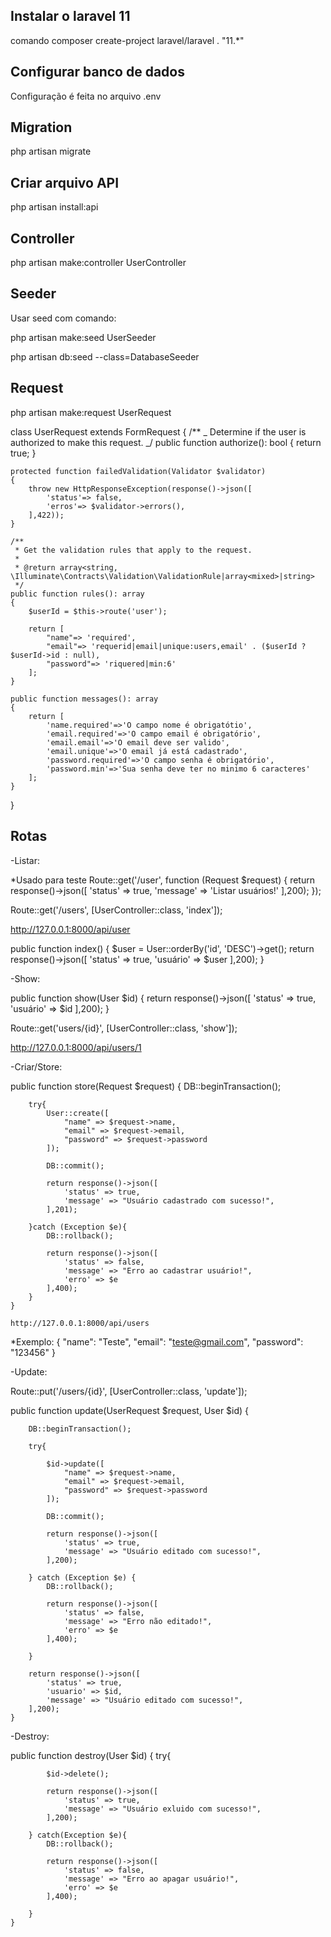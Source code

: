 ## Instalar o laravel 11

comando composer create-project laravel/laravel . "11.\*"

## Configurar banco de dados

Configuração é feita no arquivo .env

## Migration

php artisan migrate

## Criar arquivo API

php artisan install:api

## Controller

php artisan make:controller UserController

## Seeder

Usar seed com comando:

php artisan make:seed UserSeeder

php artisan db:seed --class=DatabaseSeeder

## Request

php artisan make:request UserRequest

class UserRequest extends FormRequest
{
/\*\*
_ Determine if the user is authorized to make this request.
_/
public function authorize(): bool
{
return true;
}

    protected function failedValidation(Validator $validator)
    {
        throw new HttpResponseException(response()->json([
            'status'=> false,
            'erros'=> $validator->errors(),
        ],422));
    }

    /**
     * Get the validation rules that apply to the request.
     *
     * @return array<string, \Illuminate\Contracts\Validation\ValidationRule|array<mixed>|string>
     */
    public function rules(): array
    {
        $userId = $this->route('user');

        return [
            "name"=> 'required',
            "email"=> 'requerid|email|unique:users,email' . ($userId ? $userId->id : null),
            "password"=> 'riquered|min:6'
        ];
    }

    public function messages(): array
    {
        return [
            'name.required'=>'O campo nome é obrigatótio',
            'email.required'=>'O campo email é obrigatório',
            'email.email'=>'O email deve ser valido',
            'email.unique'=>'O email já está cadastrado',
            'password.required'=>'O campo senha é obrigatório',
            'password.min'=>'Sua senha deve ter no minimo 6 caracteres'
        ];
    }

}

## Rotas

-Listar:

\*Usado para teste
Route::get('/user', function (Request $request) {
return response()->json([
'status' => true,
'message' => 'Listar usuários!'
],200);
});

Route::get('/users', [UserController::class, 'index']);

http://127.0.0.1:8000/api/user

public function index()
{
$user = User::orderBy('id', 'DESC')->get();
return response()->json([
'status' => true,
'usuário' => $user
],200);
}

-Show:

public function show(User $id)
{
return response()->json([
'status' => true,
'usuário' => $id
],200);
}

Route::get('users/{id}', [UserController::class, 'show']);

http://127.0.0.1:8000/api/users/1

-Criar/Store:

public function store(Request $request)
{
DB::beginTransaction();

        try{
            User::create([
                "name" => $request->name,
                "email" => $request->email,
                "password" => $request->password
            ]);

            DB::commit();

            return response()->json([
                'status' => true,
                'message' => "Usuário cadastrado com sucesso!",
            ],201);

        }catch (Exception $e){
            DB::rollback();

            return response()->json([
                'status' => false,
                'message' => "Erro ao cadastrar usuário!",
                'erro' => $e
            ],400);
        }
    }

    http://127.0.0.1:8000/api/users

\*Exemplo:
{
"name": "Teste",
"email": "teste@gmail.com",
"password": "123456"
}

-Update:

Route::put('/users/{id}', [UserController::class, 'update']);

public function update(UserRequest $request, User $id)
{

        DB::beginTransaction();

        try{

            $id->update([
                "name" => $request->name,
                "email" => $request->email,
                "password" => $request->password
            ]);

            DB::commit();

            return response()->json([
                'status' => true,
                'message' => "Usuário editado com sucesso!",
            ],200);

        } catch (Exception $e) {
            DB::rollback();

            return response()->json([
                'status' => false,
                'message' => "Erro não editado!",
                'erro' => $e
            ],400);

        }

        return response()->json([
            'status' => true,
            'usuario' => $id,
            'message' => "Usuário editado com sucesso!",
        ],200);
    }

-Destroy:

public function destroy(User $id)
{
try{

            $id->delete();

            return response()->json([
                'status' => true,
                'message' => "Usuário exluido com sucesso!",
            ],200);

        } catch(Exception $e){
            DB::rollback();

            return response()->json([
                'status' => false,
                'message' => "Erro ao apagar usuário!",
                'erro' => $e
            ],400);

        }
    }
